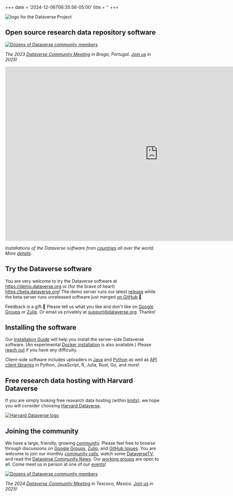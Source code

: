+++
date = '2024-12-06T06:35:56-05:00'
title = ''
+++

![logo for the Dataverse Project](dataverse_project_logo.svg "Logo for the Dataverse Project")

## Open source research data repository software

[![Dozens of Dataverse community members](/braga.jpg)](community/events/community-meetings)

*The 2023 [Dataverse Community Meeting](community/events/community-meetings) in Braga, Portugal. [Join us](community/events/community-meetings) in 2025!*

<iframe src="https://iqss.github.io/dataverse-installations/map.html" width="980" height="560" frameborder="0" scrolling="no" style="overflow:hidden;"></iframe>

*Installations of the Dataverse software from [countries](https://iqss.github.io/dataverse-installations/bycountry.html) all over the world. More [details](https://iqss.github.io/dataverse-installations/).*

## Try the Dataverse software

You are very welcome to try the Dataverse software at https://demo.dataverse.org or (for the brave of heart) https://beta.dataverse.org! The demo server runs our latest [release](https://github.com/IQSS/dataverse/releases) while the beta server runs unreleased software just merged [on GitHub](https://github.com/IQSS/dataverse).🚀

Feedback is a gift.🎁 Please tell us what you like and don't like on [Google Groups](https://groups.google.com/g/dataverse-community) or [Zulip](https://dataverse.zulipchat.com). Or email us privately at support@dataverse.org. Thanks!

## Installing the software

Our [Installation Guide](https://guides.dataverse.org/en/latest/installation/index.html) will help you install the server-side Dataverse software. (An experimental [Docker installation](https://guides.dataverse.org/en/latest/container/running/demo.html) is also available.) Please [reach out](https://guides.dataverse.org/en/latest/installation/intro.html#getting-help) if you have any difficulty.

Client-side software includes uploaders in [Java](https://github.com/GlobalDataverseCommunityConsortium/dataverse-uploader) and [Python](https://github.com/gdcc/python-dvuploader) as well as [API client libraries](https://guides.dataverse.org/en/latest/api/client-libraries.html) in Python, JavaScript, R, Julia, Rust, Go, and more!

## Free research data hosting with Harvard Dataverse

If you are simply looking free research data hosting (within [limits](https://support.dataverse.harvard.edu/researchers)), we hope you will consider choosing [Harvard Dataverse](https://dataverse.harvard.edu).

[![Harvard Dataverse logo](/hdvlogo.png)](https://dataverse.harvard.edu)

## Joining the community

We have a large, friendly, growing [community](/community). Please feel free to browse through discussions on [Google Groups](https://groups.google.com/g/dataverse-community), [Zulip](https://dataverse.zulipchat.com), and [GitHub Issues](https://github.com/IQSS/dataverse/issues). You are welcome to join our monthly [community calls](https://dataverse.org/community-calls), watch some [DataverseTV](https://iqss.github.io/dataverse-tv/), and read the [Dataverse Community News](https://groups.google.com/g/dataverse-community?label=community_news). Our [working groups](https://www.gdcc.io/working-groups.html) are open to all. Come meet us in person at one of our [events](/community/events)!

[![Dozens of Dataverse community members](/cimmyt.jpg)](community/events/community-meetings/)

*The 2024 [Dataverse Community Meeting](community/events/community-meetings) in Texcoco, Mexico. [Join us](community/events/community-meetings) in 2025!*
